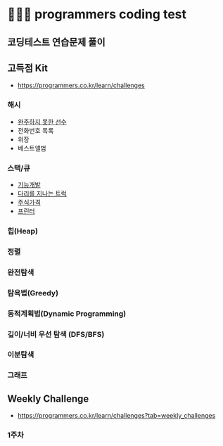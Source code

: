 # 👩🏻‍💻 programmers coding test

## 코딩테스트 연습문제 풀이



## 고득점 Kit

* https://programmers.co.kr/learn/challenges

### 해시

* [완주하지 못한 선수](Programmers_Coding_Test/Programmers/Practice/Hash/완주하지못한선수.swift)
* 전화번호 목록
* 위장
* 베스트앨범

### 스택/큐

* [기능개발](Programmers_Coding_Test/Programmers/Practice/Stack-Queue/기능개발.swift)
* [다리를 지나는 트럭](Programmers_Coding_Test/Programmers/Practice/Stack-Queue/다리를지나는트럭.swift)
* [주식가격](Programmers_Coding_Test/Programmers/Practice/Stack-Queue/주식가격.swift)
* [프린터](Programmers_Coding_Test/Programmers/Practice/Stack-Queue/프린터.swift)

### 힙(Heap)

### 정렬

### 완전탐색

### 탐욕법(Greedy)

### 동적계획법(Dynamic Programming)

### 깊이/너비 우선 탐색 (DFS/BFS)

### 이분탐색

### 그래프



## Weekly Challenge

* https://programmers.co.kr/learn/challenges?tab=weekly_challenges

### 1주차


